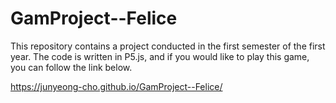# GamProject--Felice

This repository contains a project conducted in the first semester of the first year. 
The code is written in P5.js, and if you would like to play this game, you can follow the link below.

https://junyeong-cho.github.io/GamProject--Felice/
